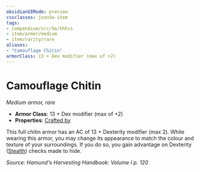 ```yaml
---
obsidianUIMode: preview
cssclasses: json5e-item
tags:
- compendium/src/5e/hhhvi
- item/armor/medium
- item/rarity/rare
aliases: 
- "Camouflage Chitin"
armorClass: 13 + Dex modifier (max of +2)
---
```

# Camouflage Chitin
*Medium armor, rare*  

- **Armor Class**: 13 + Dex modifier (max of +2)
- **Properties**: [Crafted by](/compendium/rules/item-properties.md#Crafted%20by)

This full chitin armor has an AC of 13 + Dexterity modifier (max 2). While wearing this armor, you may change its appearance to match the colour and texture of your surroundings. If you do so, you gain advantage on Dexterity ([Stealth](/compendium/rules/skills.md#Stealth)) checks made to hide.

*Source: Hamund's Harvesting Handbook: Volume I p. 120*
